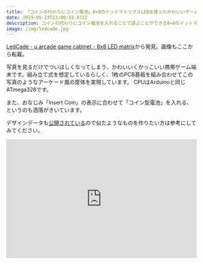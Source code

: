 ```yaml
---
title: 「コインの代わりにコイン電池」8×8のドットマトリクスLEDを使ったかわいいゲーム機
date: 2019-05-23T23:00:53.971Z
description: コインの代わりにコイン電池を入れることで遊ぶことができる8×8のドットマトリクスLEDを使ったかわいく、かっこいいゲーム機を紹介します。
image: /img/ledcade.jpg
---
```

[LedCade - µ arcade game cabinet - 8x8 LED matrix](https://hackaday.io/project/165207-ledcade-arcade-game-cabinet-8x8-led-matrix)から発見。画像もここから転載。

写真を見るだけでついほしくなってしまう、かわいいくかっこいい携帯ゲーム端末です。組み立て式を想定しているらしく、1枚のPCB基板を組み合わせてこの写真のようなアーケード風の筐体を実現しています。
CPUはArduinoと同じATmega328です。

また、おなじみ「Insert Coin」の表示に合わせて「コイン型電池」を入れる、というのも洒落がきいています。

デザインデータも[公開されている](https://github.com/bobricius/Ledcade)ので似たようなものを作りたい方は参考にしてみてください。

<iframe width="100%" height="315" src="https://www.youtube.com/embed/pmv5BYtfs8s" frameborder="0" allow="accelerometer; autoplay; encrypted-media; gyroscope; picture-in-picture" allowfullscreen></iframe>

